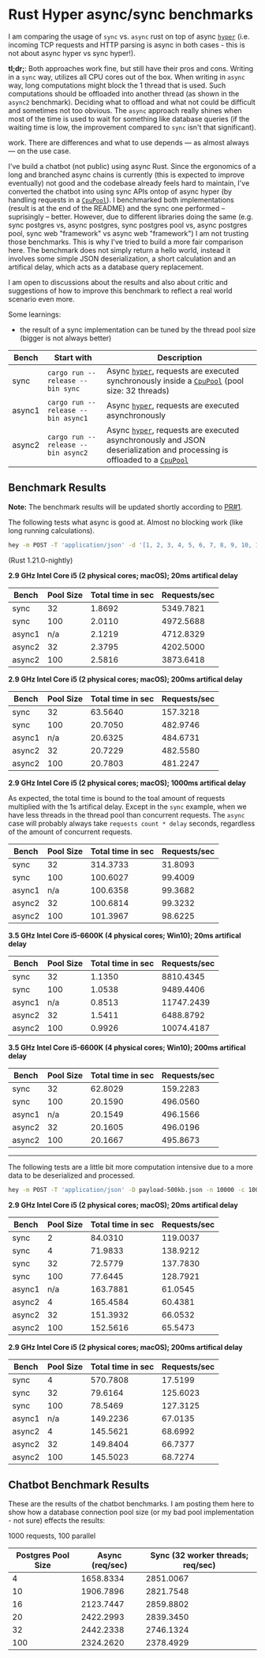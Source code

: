 # Rust Hyper async/sync benchmarks

I am comparing the usage of `sync` vs. `async` rust on top of async [`hyper`](https://github.com/hyperium/hyper) (i.e. incoming TCP requests and HTTP parsing is async in both cases - this is not about async hyper vs sync hyper!).

**tl;dr;**: Both approaches work fine, but still have their pros and cons. Writing in a `sync` way, utilizes all CPU cores out of the box. When writing in `async` way, long computations might block the 1 thread that is used. Such computations should be offloaded into another thread (as shown in the `async2` benchmark). Deciding what to offload and what not could be difficult and sometimes not too obvious. The `async` approach really shines when most of the time is used to wait for something like database queries (if the waiting time is low, the improvement compared to `sync` isn't that significant). 

work. There are differences and what to use depends — as almost always — on the use case.

I've build a chatbot (not public) using async Rust. Since the ergonomics of a long and branched async chains is currently (this is expected to improve eventually) not good and the codebase already feels hard to maintain, I've converted the chatbot into using sync APIs ontop of async hyper (by handling requests in a [`CpuPool`](https://github.com/alexcrichton/futures-rs)). I benchmarked both implementations (result is at the end of the README) and the sync one performed – suprisingly – better. However, due to different libraries doing the same (e.g. sync postgres vs, async postgres, sync postgres pool vs, async postgres pool, sync web "framework" vs async web "framework") I am not trusting those benchmarks. This is why I've tried to build a more fair comparison here. The benchmark does not simply return a hello world, instead it involves some simple JSON deserialization, a short calculation and an artifical delay, which acts as a database query replacement.

I am open to discussions about the results and also about critic and suggestions of how to improve this benchmark to reflect a real world scenario even more.

Some learnings:

- the result of a sync implementation can be tuned by the thread pool size (bigger is not always better)

| Bench | Start with | Description |
| --- | --- | --- |
| sync | `cargo run --release --bin sync` | Async [`hyper`](https://github.com/hyperium/hyper), requests are executed synchronously inside a [`CpuPool`](https://github.com/alexcrichton/futures-rs) (pool size: 32 threads) |
| async1 | `cargo run --release --bin async1` | Async [`hyper`](https://github.com/hyperium/hyper), requests are executed asynchronously |
| async2 | `cargo run --release --bin async2` | Async [`hyper`](https://github.com/hyperium/hyper), requests are executed asynchronously and JSON deserialization and processing is offloaded to a [`CpuPool`](https://github.com/alexcrichton/futures-rs) |

## Benchmark Results

**Note:** The benchmark results will be updated shortly according to [PR#1](https://github.com/rkusa/rust-async-web-bench/pull/1).

The following tests what async is good at. Almost no blocking work (like long running calculations).

```bash
hey -m POST -T 'application/json' -d '[1, 2, 3, 4, 5, 6, 7, 8, 9, 10, 11, 12, 13, 14, 15, 16, 17, 18, 19, 20]' -n 10000 -c 100 http://127.0.0.1:3000/
```

(Rust 1.21.0-nightly)

**2.9 GHz Intel Core i5 (2 physical cores; macOS); 20ms artifical delay**

| Bench | Pool Size | Total time in sec | Requests/sec |
| --- | --- | --- | --- |
| sync | 32 | 1.8692 | 5349.7821 |
| sync | 100 | 2.0110 | 4972.5688 |
| async1 | n/a | 2.1219 | 4712.8329 |
| async2 | 32 | 2.3795 | 4202.5000 |
| async2 | 100 | 2.5816 | 3873.6418 |

**2.9 GHz Intel Core i5 (2 physical cores; macOS); 200ms artifical delay**

| Bench | Pool Size | Total time in sec | Requests/sec |
| --- | --- | --- | --- |
| sync | 32 | 63.5640 | 157.3218 |
| sync | 100 | 20.7050 | 482.9746 |
| async1 | n/a | 20.6325 | 484.6731 |
| async2 | 32 | 20.7229 | 482.5580 |
| async2 | 100 | 20.7803 | 481.2247 |

**2.9 GHz Intel Core i5 (2 physical cores; macOS); 1000ms artifical delay**

As expected, the total time is bound to the toal amount of requests multiplied with the 1s artifical delay. Except in the `sync` example, when we have less threads in the thread pool than concurrent requests. The `async` case will probably always take `requests count * delay` seconds, regardless of the amount of concurrent requests.

| Bench | Pool Size | Total time in sec | Requests/sec |
| --- | --- | --- | --- |
| sync | 32 | 314.3733 | 31.8093 |
| sync | 100 | 100.6027 | 99.4009 |
| async1 | n/a | 100.6358 | 99.3682 |
| async2 | 32 | 100.6814 | 99.3232 |
| async2 | 100 | 101.3967 | 98.6225 |

**3.5 GHz Intel Core i5-6600K (4 physical cores; Win10); 20ms artifical delay**

| Bench | Pool Size | Total time in sec | Requests/sec |
| --- | --- | --- | --- |
| sync | 32 | 1.1350 | 8810.4345 |
| sync | 100 |  1.0538 | 9489.4406 |
| async1 | n/a | 0.8513 | 11747.2439 |
| async2 | 32 | 1.5411 | 6488.8792 |
| async2 | 100 | 0.9926 | 10074.4187 |

**3.5 GHz Intel Core i5-6600K (4 physical cores; Win10); 200ms artifical delay**

| Bench | Pool Size | Total time in sec | Requests/sec |
| --- | --- | --- | --- |
| sync | 32 | 62.8029 | 159.2283 |
| sync | 100 | 20.1590 | 496.0560 |
| async1 | n/a | 20.1549 | 496.1566 |
| async2 | 32 | 20.1605 | 496.0196 |
| async2 | 100 | 20.1667 | 495.8673 |

---

The following tests are a little bit more computation intensive due to a more data to be deserialized and processed.

```bash
hey -m POST -T 'application/json' -D payload-500kb.json -n 10000 -c 100 http://127.0.0.1:3000/
```


**2.9 GHz Intel Core i5 (2 physical cores; macOS); 20ms artifical delay**

| Bench | Pool Size | Total time in sec | Requests/sec |
| --- | --- | --- | --- |
| sync | 2 | 84.0310 | 119.0037 |
| sync | 4 | 71.9833 | 138.9212 |
| sync | 32 | 72.5779 | 137.7830 |
| sync | 100 | 77.6445 | 128.7921 |
| async1 | n/a | 163.7881 | 61.0545 |
| async2 | 4 | 165.4584 | 60.4381 |
| async2 | 32 | 151.3932 | 66.0532 |
| async2 | 100 | 152.5616 | 65.5473 |

**2.9 GHz Intel Core i5 (2 physical cores; macOS); 200ms artifical delay**

| Bench | Pool Size | Total time in sec | Requests/sec |
| --- | --- | --- | --- |
| sync | 4 | 570.7808 | 17.5199 |
| sync | 32 | 79.6164 | 125.6023 |
| sync | 100 | 78.5469 | 127.3125 |
| async1 | n/a | 149.2236 | 67.0135 |
| async2 | 4 | 145.5621 | 68.6992 |
| async2 | 32 | 149.8404 | 66.7377 |
| async2 | 100 | 145.5023 | 68.7274 |

## Chatbot Benchmark Results

These are the results of the chatbot benchmarks. I am posting them here to show how a database connection pool size (or my bad pool implementation - not sure) effects the results:

1000 requests, 100 parallel

| Postgres Pool Size | Async (req/sec) | Sync (32 worker threads; req/sec) |
| --- | --- | --- |
| 4 | 1658.8334 | 2851.0067 |
| 10 | 1906.7896 | 2821.7548 |
| 16 | 2123.7447 | 2859.8802 |
| 20 | 2422.2993 | 2839.3450 |
| 32 | 2442.2338 | 2746.1324 |
| 100 | 2324.2620 | 2378.4929 |
